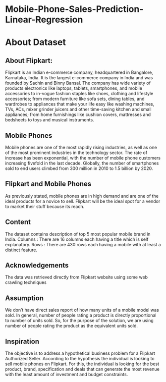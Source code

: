 # Mobile-Phone-Sales-Prediction-Linear-Regression
# About Dataset

## About Flipkart:
Flipkart is an Indian e-commerce company, headquartered in Bangalore, Karnataka, India. It is the largest e-commerce company in India and was founded by 
Sachin and Binny Bansal. The company has wide variety of products electronics like laptops, tablets, smartphones, and mobile accessories to in-vogue fashion 
staples like shoes, clothing and lifestyle accessories; from modern furniture like sofa sets, dining tables, and wardrobes to appliances that make your life
easy like washing machines, TVs, ACs, mixer grinder juicers and other time-saving kitchen and small appliances; from home furnishings like cushion covers, 
mattresses and bedsheets to toys and musical instruments.

## Mobile Phones
Mobile phones are one of the most rapidly rising industries, as well as one of the most prominent industries in the technology sector. The rate of increase 
has been exponential, with the number of mobile phone customers increasing fivefold in the last decade. Globally, the number of smartphones sold to end users 
climbed from 300 million in 2010 to 1.5 billion by 2020.

## Flipkart and Mobile Phones
As previously stated, mobile phones are in high demand and are one of the ideal products for a novice to sell. Flipkart will be the ideal spot for a vendor 
to market their stuff because its reach.

## Content
The dataset contains description of top 5 most popular mobile brand in India. Columns : There are 16 columns each having a title which is self explanatory. 
Rows : There are 430 rows each having a mobile with at least a distinct feature.

## Acknowledgements
The data was retrieved directly from Flipkart website using some web crawling techniques

## Assumption
We don’t have direct sales report of how many units of a mobile model was sold. In general, number of people rating a product is directly proportional to 
number of units sold. So, for the purpose of the solution, we are using number of people rating the product as the equivalent units sold.

## Inspiration
The objective is to address a hypothetical business problem for a Flipkart Authorized Seller. According to the hypothesis the individual is looking to sell 
mobile phones on Flipkart. For this, the individual is looking for the best product, brand, specification and deals that can generate the most revenue with the 
least amount of investment and budget constraints.
